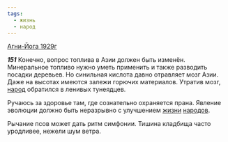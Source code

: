 ```yaml
---
tags:
  - жизнь
  - народ
---
```


[Агни-Йога 1929г](/agni/1929)

___151___
Конечно, вопрос топлива в Азии должен быть изменён. Минеральное топливо нужно уметь применить и также разводить посадки деревьев. Но синильная кислота давно отравляет мозг Азии. Даже на высотах имеются залежи горючих материалов. Утратив мозг, [народ](/tag/#народ) обратился в ленивых тунеядцев.   

Ручаюсь за здоровье там, где сознательно охраняется прана. Явление эволюции должно быть неразрывно с улучшением [жизни](/tag/#жизнь) [народов](/tag/#народ).   

Рычание псов может дать ритм симфонии. Тишина кладбища часто уродливее, нежели шум ветра.